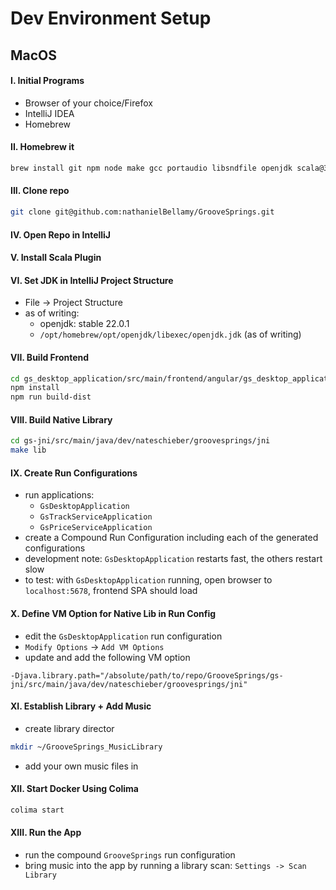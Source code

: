 # Dev Environment Setup
## MacOS

#### I. Initial Programs

- Browser of your choice/Firefox
- IntelliJ IDEA
- Homebrew

#### II. Homebrew it
```bash
brew install git npm node make gcc portaudio libsndfile openjdk scala@3.3 docker docker-compose colima
```

#### III. Clone repo
```bash
git clone git@github.com:nathanielBellamy/GrooveSprings.git
```

#### IV. Open Repo in IntelliJ

#### V. Install Scala Plugin

#### VI. Set JDK in IntelliJ Project Structure

- File -> Project Structure
- as of writing:
  - openjdk: stable 22.0.1
  - `/opt/homebrew/opt/openjdk/libexec/openjdk.jdk` (as of writing)

#### VII. Build Frontend

```bash
cd gs_desktop_application/src/main/frontend/angular/gs_desktop_application
npm install
npm run build-dist
```

#### VIII. Build Native Library
```bash
cd gs-jni/src/main/java/dev/nateschieber/groovesprings/jni
make lib
```

#### IX. Create Run Configurations
- run applications: 
  - `GsDesktopApplication`
  - `GsTrackServiceApplication`
  - `GsPriceServiceApplication`
- create a Compound Run Configuration including each of the generated configurations
- development note: `GsDesktopApplication` restarts fast, the others restart slow
- to test: with `GsDesktopApplication` running, open browser to `localhost:5678`, frontend SPA should load

#### X. Define VM Option for Native Lib in Run Config
- edit the `GsDesktopApplication` run configuration
- `Modify Options` -> `Add VM Options`
- update and add the following VM option
```
-Djava.library.path="/absolute/path/to/repo/GrooveSprings/gs-jni/src/main/java/dev/nateschieber/groovesprings/jni"
```

#### XI. Establish Library + Add Music
- create library director
```bash
mkdir ~/GrooveSprings_MusicLibrary
```
- add your own music files in

#### XII. Start Docker Using Colima
```bash
colima start
```

#### XIII. Run the App
- run the compound `GrooveSprings` run configuration
- bring music into the app by running a library scan: `Settings -> Scan Library`
